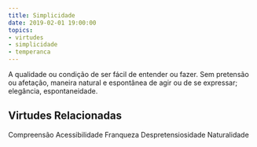 ```yaml
---
title: Simplicidade
date: 2019-02-01 19:00:00
topics: 
- virtudes
- simplicidade
- temperanca
---
```


A qualidade ou condição de ser fácil de entender ou fazer.
Sem pretensão ou afetação, maneira natural e espontânea de agir ou de se expressar; elegância, espontaneidade.

## Virtudes Relacionadas
Compreensão
Acessibilidade
Franqueza
Despretensiosidade
Naturalidade

